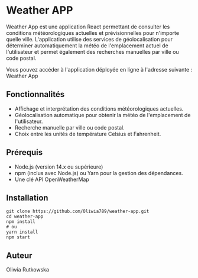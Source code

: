 # Weather APP

Weather App est une application React permettant de consulter les conditions météorologiques actuelles et prévisionnelles pour n'importe quelle ville. L'application utilise des services de géolocalisation pour déterminer automatiquement la météo de l'emplacement actuel de l'utilisateur et permet également des recherches manuelles par ville ou code postal.

Vous pouvez accéder à l'application déployée en ligne à l'adresse suivante : Weather App

## Fonctionnalités

- Affichage et interprétation des conditions météorologiques actuelles.
- Géolocalisation automatique pour obtenir la météo de l'emplacement de l'utilisateur.
- Recherche manuelle par ville ou code postal.
- Choix entre les unités de température Celsius et Fahrenheit.


## Prérequis

- Node.js (version 14.x ou supérieure)
- npm (inclus avec Node.js) ou Yarn pour la gestion des dépendances.
- Une clé API OpenWeatherMap

## Installation

```
git clone https://github.com/Oliwia789/weather-app.git
cd weather-app
npm install
# ou
yarn install
npm start
```

## Auteur

Oliwia Rutkowska